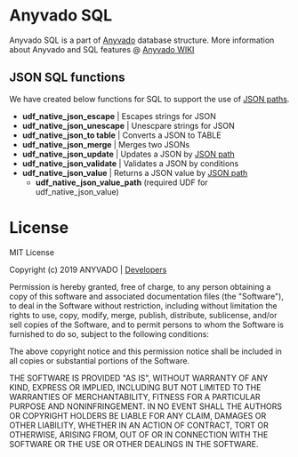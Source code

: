 # Anyvado SQL

Anyvado SQL is a part of [Anyvado](https://anyvado.com) database structure. 
More information about Anyvado and SQL features @ [Anyvado WIKI](http://wiki.anyvado.com/doku.php?id=core:ds:dbs:mssql:start)

## JSON SQL functions
We have created below functions for SQL to support the use of  [JSON paths](https://goessner.net/articles/JsonPath/).

 - **udf_native_json_escape** | Escapes strings for JSON
 - **udf_native_json_unescape** | Unescpare strings for JSON
 - **udf_native_json_to table** | Converts a JSON to TABLE
 - **udf_native_json_merge** | Merges two JSONs
 - **udf_native_json_update** | Updates a JSON by [JSON path](https://goessner.net/articles/JsonPath/)
 - **udf_native_json_validate** | Validates a JSON by conditions
 - **udf_native_json_value** | Returns a JSON value by [JSON path](https://goessner.net/articles/JsonPath/)
	 - **udf_native_json_value_path** (required UDF for udf_native_json_value)

# License

MIT License

Copyright (c) 2019 ANYVADO |  [Developers](mailto:developers@anyvado.com)

Permission is hereby granted, free of charge, to any person obtaining a copy of this software and associated documentation files (the "Software"), to deal in the Software without restriction, including without limitation the rights to use, copy, modify, merge, publish, distribute, sublicense, and/or sell copies of the Software, and to permit persons to whom the Software is furnished to do so, subject to the following conditions:

The above copyright notice and this permission notice shall be included in all copies or substantial portions of the Software.

THE SOFTWARE IS PROVIDED "AS IS", WITHOUT WARRANTY OF ANY KIND, EXPRESS OR IMPLIED, INCLUDING BUT NOT LIMITED TO THE WARRANTIES OF MERCHANTABILITY, FITNESS FOR A PARTICULAR PURPOSE AND NONINFRINGEMENT. IN NO EVENT SHALL THE AUTHORS OR COPYRIGHT HOLDERS BE LIABLE FOR ANY CLAIM, DAMAGES OR OTHER LIABILITY, WHETHER IN AN ACTION OF CONTRACT, TORT OR OTHERWISE, ARISING FROM, OUT OF OR IN CONNECTION WITH THE SOFTWARE OR THE USE OR OTHER DEALINGS IN THE SOFTWARE.

